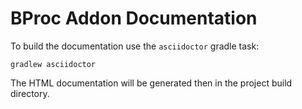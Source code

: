 # BProc Addon Documentation

To build the documentation use the `asciidoctor` gradle task:

```
gradlew asciidoctor
```

The HTML documentation will be generated then in the project build directory.

